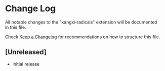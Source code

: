 # Change Log

All notable changes to the "kangxi-radicals" extension will be documented in this file.

Check [Keep a Changelog](http://keepachangelog.com/) for recommendations on how to structure this file.

## [Unreleased]

- Initial release